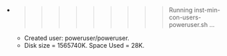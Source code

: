 * >>>>>>>>> Running inst-min-con-users-poweruser.sh ...
  * Created user: poweruser/poweruser.
  * Disk size = 1565740K. Space Used = 28K.
